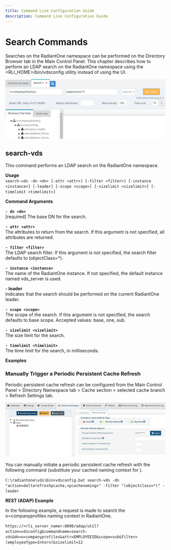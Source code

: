 ```yaml
---
title: Command Line Configuration Guide
description: Command Line Configuration Guide
---
```


# Search Commands

Searches on the RadiantOne namespace can be performed on the Directory Browser tab in the Main Control Panel. This chapter describes how to perform an LDAP search on the RadiantOne namespace using the <RLI_HOME>/bin/vdsconfig utility instead of using the UI.

![Search Commands](Media/Image19.1.jpg)

## search-vds

This command performs an LDAP search on the RadiantOne namespace.

**Usage**
<br>`search-vds -dn <dn> [-attr <attr>] [-filter <filter>] [-instance <instance>] [-leader] [-scope <scope>] [-sizelimit <sizelimit>] [-timelimit <timelimit>]`

**Command Arguments**

**`- dn <dn>`**
<br>[required] The base DN for the search.

**`- attr <attr>`**
<br>The attributes to return from the search. If this argument is not specified, all attributes are returned.

**`- filter <filter>`**
<br>The LDAP search filter. If this argument is not specified, the search filter defaults to (objectClass=*).

**`- instance <instance>`**
<br>The name of the RadiantOne instance. If not specified, the default instance named vds_server is used.

**- leader**
<br>Indicates that the search should be performed on the current RadiantOne leader.

**`- scope <scope>`**
<br>The scope of the search. If this argument is not specified, the search defaults to base scope. Accepted values: base, one, sub.

**`- sizelimit <sizelimit>`**
<br>The size limit for the search.

**`- timelimit <timelimit>`**
<br>The time limit for the search, in milliseconds.

**Examples**

### Manually Trigger a Periodic Persistent Cache Refresh

Periodic persistent cache refresh can be configured from the Main Control Panel > Directory Namespace tab > Cache section > selected cache branch > Refresh Settings tab.

![Cache Refresh](Media/Image19.2.jpg)

You can manually initiate a periodic persistent cache refresh with the following command (substitute your cached naming context for <pcache naming>).

`C:\radiantone\vds\bin>vdsconfig.bat search-vds -dn "action=deltarefreshpcache,<pcachenaming>" -filter "(objectclass=*)" -leader`

**REST (ADAP) Example**

In the following example, a request is made to search the o=companyprofiles naming context in RadiantOne.

`https://<rli_server_name>:8090/adap/util?action=vdsconfig&commandname=search-vds&dn=o=companyprofiles&attr=EMPLOYEEID&scope=sub&filter=(employeeType=Intern)&sizelimit=12`
